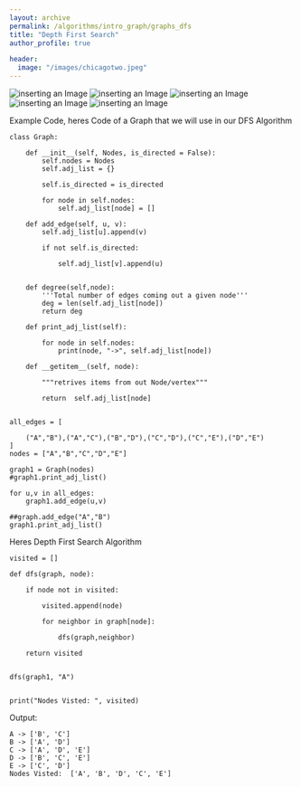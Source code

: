 ```yaml
---
layout: archive
permalink: /algorithms/intro_graph/graphs_dfs
title: "Depth First Search"
author_profile: true

header:
  image: "/images/chicagotwo.jpeg"
---
```



![inserting an Image](/images/Graphs/dfs/dfs1.jpg)
![inserting an Image](/images/Graphs/dfs/dfs2.jpg)
![inserting an Image](/images/Graphs/dfs/dfs3.jpg)
![inserting an Image](/images/Graphs/dfs/dfs4.jpg)
![inserting an Image](/images/Graphs/dfs/dfs5.jpg)



Example Code, heres Code of a Graph that we will use in our DFS Algorithm


    class Graph:
        
        def __init__(self, Nodes, is_directed = False):
            self.nodes = Nodes
            self.adj_list = {}
            
            self.is_directed = is_directed
            
            for node in self.nodes:
                self.adj_list[node] = []
                
        def add_edge(self, u, v):
            self.adj_list[u].append(v)
            
            if not self.is_directed:
                
                self.adj_list[v].append(u)
            
        
        def degree(self,node):
            '''Total number of edges coming out a given node'''
            deg = len(self.adj_list[node])
            return deg
        
        def print_adj_list(self):
            
            for node in self.nodes:
                print(node, "->", self.adj_list[node])
        
        def __getitem__(self, node):
            
            """retrives items from out Node/vertex"""
            
            return  self.adj_list[node]
                

    all_edges = [
        
        ("A","B"),("A","C"),("B","D"),("C","D"),("C","E"),("D","E")
    ]
    nodes = ["A","B","C","D","E"]

    graph1 = Graph(nodes)
    #graph1.print_adj_list()

    for u,v in all_edges:
        graph1.add_edge(u,v)

    ##graph.add_edge("A","B")
    graph1.print_adj_list()




Heres Depth First Search Algorithm



    visited = []

    def dfs(graph, node):
        
        if node not in visited:
            
            visited.append(node)
            
            for neighbor in graph[node]:
                
                dfs(graph,neighbor)
                
        return visited


    dfs(graph1, "A")


    print("Nodes Visted: ", visited)


Output:



    A -> ['B', 'C']
    B -> ['A', 'D']
    C -> ['A', 'D', 'E']
    D -> ['B', 'C', 'E']
    E -> ['C', 'D']
    Nodes Visted:  ['A', 'B', 'D', 'C', 'E']

